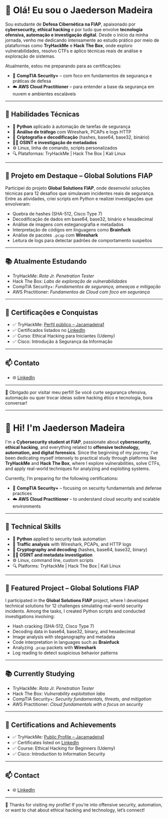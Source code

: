 # 👋 Olá! Eu sou o Jaederson Madeira

Sou estudante de **Defesa Cibernética na FIAP**, apaixonado por **cybersecurity, ethical hacking** e por tudo que envolve **tecnologia ofensiva, automação e investigação digital**. Desde o início da minha jornada, venho me dedicando intensamente ao estudo prático por meio de plataformas como **TryHackMe** e **Hack The Box**, onde exploro vulnerabilidades, resolvo CTFs e aplico técnicas reais de análise e exploração de sistemas.

Atualmente, estou me preparando para as certificações:
- 📘 **CompTIA Security+** – com foco em fundamentos de segurança e práticas de defesa
- ☁️ **AWS Cloud Practitioner** – para entender a base da segurança em nuvem e ambientes escaláveis

---

## 🔧 Habilidades Técnicas

- 🐍 **Python** aplicado à automação de tarefas de segurança
- 📡 **Análise de tráfego** com Wireshark, PCAPs e logs HTTP
- 🔐 **Criptografia e decodificação** (hashes, base64, base32, binário)
- 🕵️‍♂️ **OSINT e investigação de metadados**
- ⚙️ Linux, linha de comando, scripts personalizados
- 🔍 Plataformas: TryHackMe | Hack The Box | Kali Linux

---

## 🧪 Projeto em Destaque – Global Solutions FIAP

Participei do projeto **Global Solutions FIAP**, onde desenvolvi soluções técnicas para 12 desafios que simulavam incidentes reais de segurança. Entre as atividades, criei scripts em Python e realizei investigações que envolveram:

- Quebra de hashes (SHA-512, Cisco Type 7)
- Decodificação de dados em base64, base32, binário e hexadecimal
- Análise de imagens com esteganografia e metadados
- Interpretação de códigos em linguagens como **Brainfuck**
- Análise de pacotes `.pcap` com **Wireshark**
- Leitura de logs para detectar padrões de comportamento suspeitos

---

## 📚 Atualmente Estudando

- TryHackMe: *Rota Jr. Penetration Tester*  
- Hack The Box: *Labs de exploração de vulnerabilidades*
- CompTIA Security+: *Fundamentos de segurança, ameaças e mitigação*
- AWS Practitioner: *Fundamentos de Cloud com foco em segurança*

---

## 📜 Certificações e Conquistas

- ✅ TryHackMe: [Perfil público – Jacamadeira1](https://tryhackme.com/p/Jacamadeira1)
- ✅ Certificados listados no [LinkedIn](https://www.linkedin.com/in/jaederson-madeira-b05014193/)
- ✅ Curso: Ethical Hacking para Iniciantes (Udemy)
- ✅ Cisco: Introdução à Segurança da Informação

---

## 📫 Contato

- 🌐 [LinkedIn](https://www.linkedin.com/in/jaederson-madeira-b05014193/)

---

🚀 Obrigado por visitar meu perfil! Se você curte segurança ofensiva, automação ou quer trocar ideias sobre hacking ético e tecnologia, bora conversar!

---

# 👋 Hi! I'm Jaederson Madeira

I'm a **Cybersecurity student at FIAP**, passionate about **cybersecurity, ethical hacking**, and everything related to **offensive technology, automation, and digital forensics**. Since the beginning of my journey, I’ve been dedicating myself intensely to practical study through platforms like **TryHackMe** and **Hack The Box**, where I explore vulnerabilities, solve CTFs, and apply real-world techniques for analyzing and exploiting systems.

Currently, I’m preparing for the following certifications:
- 📘 **CompTIA Security+** – focusing on security fundamentals and defense practices
- ☁️ **AWS Cloud Practitioner** – to understand cloud security and scalable environments

---

## 🔧 Technical Skills

- 🐍 **Python** applied to security task automation
- 📡 **Traffic analysis** with Wireshark, PCAPs, and HTTP logs
- 🔐 **Cryptography and decoding** (hashes, base64, base32, binary)
- 🕵️‍♂️ **OSINT and metadata investigation**
- ⚙️ Linux, command line, custom scripts
- 🔍 Platforms: TryHackMe | Hack The Box | Kali Linux

---

## 🧪 Featured Project – Global Solutions FIAP

I participated in the **Global Solutions FIAP** project, where I developed technical solutions for 12 challenges simulating real-world security incidents. Among the tasks, I created Python scripts and conducted investigations involving:

- Hash cracking (SHA-512, Cisco Type 7)
- Decoding data in base64, base32, binary, and hexadecimal
- Image analysis with steganography and metadata
- Code interpretation in languages such as **Brainfuck**
- Analyzing `.pcap` packets with **Wireshark**
- Log reading to detect suspicious behavior patterns

---

## 📚 Currently Studying

- TryHackMe: *Rota Jr. Penetration Tester*
- Hack The Box: *Vulnerability exploitation labs*
- CompTIA Security+: *Security fundamentals, threats, and mitigation*
- AWS Practitioner: *Cloud fundamentals with a focus on security*

---

## 📜 Certifications and Achievements

- ✅ TryHackMe: [Public Profile – Jacamadeira1](https://tryhackme.com/p/Jacamadeira1)
- ✅ Certificates listed on [LinkedIn](https://www.linkedin.com/in/jaederson-madeira-b05014193/)
- ✅ Course: Ethical Hacking for Beginners (Udemy)
- ✅ Cisco: Introduction to Information Security

---

## 📫 Contact

- 🌐 [LinkedIn](https://www.linkedin.com/in/jaederson-madeira-b05014193/)

---

🚀 Thanks for visiting my profile! If you’re into offensive security, automation, or want to chat about ethical hacking and technology, let’s connect!
